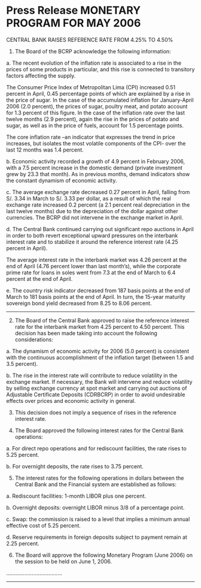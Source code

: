 # Press Release MONETARY PROGRAM FOR MAY 2006
 CENTRAL BANK RAISES REFERENCE RATE FROM 4.25% TO 4.50%

1. The Board of the BCRP acknowledge the following information:

a. The recent evolution of the inflation rate is associated to a rise in the
prices of some products in particular, and this rise is connected to
transitory factors affecting the supply.

The Consumer Price Index of Metropolitan Lima (CPI) increased
0.51 percent in April, 0.45 percentage points of which are explained
by a rise in the price of sugar. In the case of the accumulated
inflation for January-April 2006 (2.0 percent), the prices of sugar,
poultry meat, and potato account for 1.3 percent of this figure. In the
case of the inflation rate over the last twelve months (2.9 percent),
again the rise in the prices of potato and sugar, as well as in the
price of fuels, account for 1.5 percentage points.

The core inflation rate –an indicator that expresses the trend in price
increases, but isolates the most volatile components of the CPI- over
the last 12 months was 1.4 percent.

b. Economic activity recorded a growth of 4.9 percent in February 2006,
with a 7.5 percent increase in the domestic demand (private
investment grew by 23.3 that month). As in previous months,
demand indicators show the constant dynamism of economic activity.

c. The average exchange rate decreased 0.27 percent in April, falling
from S/. 3.34 in March to S/. 3.33 per dollar, as a result of which the
real exchange rate increased 0.2 percent (a 2.1 percent real
depreciation in the last twelve months) due to the depreciation of the
dollar against other currencies. The BCRP did not intervene in the
exchange market in April.

d. The Central Bank continued carrying out significant repo auctions in
April in order to both revert exceptional upward pressures on the
interbank interest rate and to stabilize it around the reference interest
rate (4.25 percent in April).

The average interest rate in the interbank market was 4.26 percent at
the end of April (4.76 percent lower than last month’s), while the
corporate prime rate for loans in soles went from 7.3 at the end of
March to 6.4 percent at the end of April.

e. The country risk indicator decreased from 187 basis points at the end
of March to 181 basis points at the end of April. In turn, the 15-year
maturity sovereign bond yield decreased from 8.25 to 8.06 percent.


-----

2. The Board of the Central Bank approved to raise the reference interest
rate for the interbank market from 4.25 percent to 4.50 percent. This
decision has been made taking into account the following considerations:

a. The dynamism of economic activity for 2006 (5.0 percent) is
consistent with the continuous accomplishment of the inflation target
(between 1.5 and 3.5 percent).

b. The rise in the interest rate will contribute to reduce volatility in the
exchange market. If necessary, the Bank will intervene and reduce
volatility by selling exchange currency at spot market and carrying
out auctions of Adjustable Certificate Deposits (CDRBCRP) in order
to avoid undesirable effects over prices and economic activity in
general.

3. This decision does not imply a sequence of rises in the reference interest
rate.

4. The Board approved the following interest rates for the Central Bank
operations:

a. For direct repo operations and for rediscount facilities, the rate rises
to 5.25 percent.

b. For overnight deposits, the rate rises to 3.75 percent.

5. The interest rates for the following operations in dollars between the
Central Bank and the Financial system are established as follows:

a. Rediscount facilities: 1-month LIBOR plus one percent.

b. Overnight deposits: overnight LIBOR minus 3/8 of a percentage
point.

c. Swap: the commission is raised to a level that implies a minimum
annual effective cost of 5.25 percent.

d. Reserve requirements in foreign deposits subject to payment remain
at 2.25 percent.

6. The Board will approve the following Monetary Program (June 2006) on
the session to be held on June 1, 2006.

.....................................


-----

